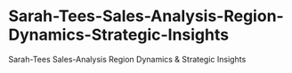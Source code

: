 # Sarah-Tees-Sales-Analysis-Region-Dynamics-Strategic-Insights
Sarah-Tees Sales-Analysis Region Dynamics &amp; Strategic Insights
